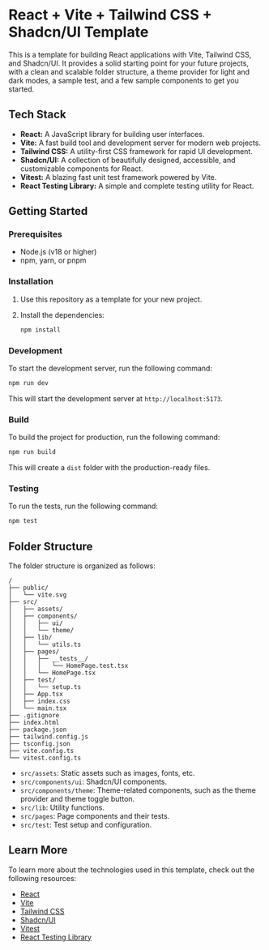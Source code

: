 # React + Vite + Tailwind CSS + Shadcn/UI Template

This is a template for building React applications with Vite, Tailwind CSS, and Shadcn/UI. It provides a solid starting point for your future projects, with a clean and scalable folder structure, a theme provider for light and dark modes, a sample test, and a few sample components to get you started.

## Tech Stack

- **React:** A JavaScript library for building user interfaces.
- **Vite:** A fast build tool and development server for modern web projects.
- **Tailwind CSS:** A utility-first CSS framework for rapid UI development.
- **Shadcn/UI:** A collection of beautifully designed, accessible, and customizable components for React.
- **Vitest:** A blazing fast unit test framework powered by Vite.
- **React Testing Library:** A simple and complete testing utility for React.

## Getting Started

### Prerequisites

- Node.js (v18 or higher)
- npm, yarn, or pnpm

### Installation

1. Use this repository as a template for your new project.
2. Install the dependencies:

    ```bash
    npm install
    ```

### Development

To start the development server, run the following command:

```bash
npm run dev
```

This will start the development server at `http://localhost:5173`.

### Build

To build the project for production, run the following command:

```bash
npm run build
```

This will create a `dist` folder with the production-ready files.

### Testing

To run the tests, run the following command:

```bash
npm test
```

## Folder Structure

The folder structure is organized as follows:

```
/
├── public/
│   └── vite.svg
├── src/
│   ├── assets/
│   ├── components/
│   │   ├── ui/
│   │   └── theme/
│   ├── lib/
│   │   └── utils.ts
│   ├── pages/
│   │   ├── __tests__/
│   │   │   └── HomePage.test.tsx
│   │   └── HomePage.tsx
│   ├── test/
│   │   └── setup.ts
│   ├── App.tsx
│   ├── index.css
│   └── main.tsx
├── .gitignore
├── index.html
├── package.json
├── tailwind.config.js
├── tsconfig.json
├── vite.config.ts
└── vitest.config.ts
```

- `src/assets`: Static assets such as images, fonts, etc.
- `src/components/ui`: Shadcn/UI components.
- `src/components/theme`: Theme-related components, such as the theme provider and theme toggle button.
- `src/lib`: Utility functions.
- `src/pages`: Page components and their tests.
- `src/test`: Test setup and configuration.

## Learn More

To learn more about the technologies used in this template, check out the following resources:

- [React](https://react.dev/)
- [Vite](https://vitejs.dev/)
- [Tailwind CSS](https://tailwindcss.com/)
- [Shadcn/UI](https://ui.shadcn.com/)
- [Vitest](https://vitest.dev/)
- [React Testing Library](https://testing-library.com/docs/react-testing-library/intro/)
